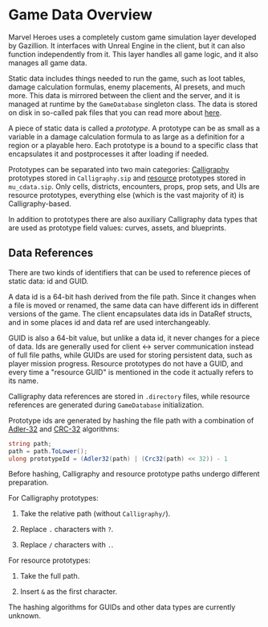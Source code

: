 # Game Data Overview

Marvel Heroes uses a completely custom game simulation layer developed by Gazillion. It interfaces with Unreal Engine in the client, but it can also function independently from it. This layer handles all game logic, and it also manages all game data.

Static data includes things needed to run the game, such as loot tables, damage calculation formulas, enemy placements, AI presets, and much more. This data is mirrored between the client and the server, and it is managed at runtime by the `GameDatabase` singleton class. The data is stored on disk in so-called pak files that you can read more about [here](./PakFile.md).

A piece of static data is called a *prototype*. A prototype can be as small as a variable in a damage calculation formula to as large as a definition for a region or a playable hero. Each prototype is a bound to a specific class that encapsulates it and postprocesses it after loading if needed.

Prototypes can be separated into two main categories: [Calligraphy](./Calligraphy.md) prototypes stored in `Calligraphy.sip` and [resource](./Resources.md) prototypes stored in `mu_cdata.sip`. Only cells, districts, encounters, props, prop sets, and UIs are resource prototypes, everything else (which is the vast majority of it) is Calligraphy-based.

In addition to prototypes there are also auxiliary Calligraphy data types that are used as prototype field values: curves, assets, and blueprints.

## Data References

There are two kinds of identifiers that can be used to reference pieces of static data: id and GUID.

A data id is a 64-bit hash derived from the file path. Since it changes when a file is moved or renamed, the same data can have different ids in different versions of the game. The client encapsulates data ids in DataRef structs, and in some places id and data ref are used interchangeably.

GUID is also a 64-bit value, but unlike a data id, it never changes for a piece of data. Ids are generally used for client <-> server communication instead of full file paths, while GUIDs are used for storing persistent data, such as player mission progress. Resource prototypes do not have a GUID, and every time a "resource GUID" is mentioned in the code it actually refers to its name.

Calligraphy data references are stored in `.directory` files, while resource references are generated during `GameDatabase` initialization. 

Prototype ids are generated by hashing the file path with a combination of [Adler-32](https://en.wikipedia.org/wiki/Adler-32) and [CRC-32](https://en.wikipedia.org/wiki/Cyclic_redundancy_check) algorithms:

```csharp
string path;
path = path.ToLower();
ulong prototypeId = (Adler32(path) | (Crc32(path) << 32)) - 1
```

Before hashing, Calligraphy and resource prototype paths undergo different preparation.

For Calligraphy prototypes:

1. Take the relative path (without `Calligraphy/`).

2. Replace `.` characters with `?`.

3. Replace `/` characters with `.`.

For resource prototypes:

1. Take the full path.

2. Insert `&` as the first character.

The hashing algorithms for GUIDs and other data types are currently unknown.

